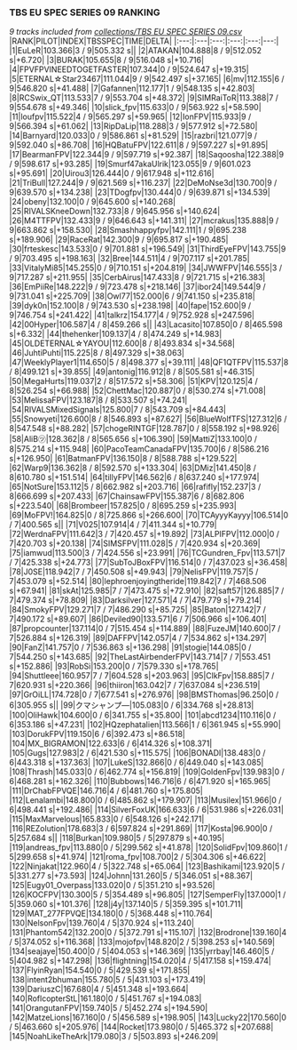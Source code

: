 ### TBS EU SPEC SERIES 09 RANKING
*9 tracks included from [collections/TBS EU SPEC SERIES 09.csv](/collections/TBS%20EU%20SPEC%20SERIES%2009.csv)*
|RANK|PILOT|INDEX|TBSSPEC|TIME|DELTA|
|:---:|:---|:---:|:---:|:---:|---:|
|1|EuLeR|103.366|3 / 9|505.332 s||
|2|ATAKAN|104.888|8 / 9|512.052 s|+6.720|
|3|BURAK|105.655|8 / 9|516.048 s|+10.716|
|4|FPVFPVINEEDTOGETFASTER|107.344|0 / 9|524.647 s|+19.315|
|5|ETERNAL☆Star23467|111.044|9 / 9|542.497 s|+37.165|
|6|mv|112.155|6 / 9|546.820 s|+41.488|
|7|Gafannen|112.177|1 / 9|548.135 s|+42.803|
|8|RCSwix_QT|113.533|7 / 9|553.704 s|+48.372|
|9|SIMRaiToR|113.388|7 / 9|554.678 s|+49.346|
|10|slick_fpv|115.633|0 / 9|563.922 s|+58.590|
|11|loufpv|115.522|4 / 9|565.297 s|+59.965|
|12|IonFPV|115.933|9 / 9|566.394 s|+61.062|
|13|RipDaLip|118.288|3 / 9|577.912 s|+72.580|
|14|Barnyard|120.033|0 / 9|586.861 s|+81.529|
|15|razbri|121.077|9 / 9|592.040 s|+86.708|
|16|HQBatuFPV|122.611|8 / 9|597.227 s|+91.895|
|17|BearmanFPV|122.344|9 / 9|597.719 s|+92.387|
|18|Saqoosha|122.388|9 / 9|598.617 s|+93.285|
|19|Smurf47akaUlrik|123.055|9 / 9|601.023 s|+95.691|
|20|Uirou3|126.444|0 / 9|617.948 s|+112.616|
|21|TriBull|127.244|9 / 9|621.569 s|+116.237|
|22|DeMoNse3d|130.700|9 / 9|639.570 s|+134.238|
|23|TDogfpv|130.444|0 / 9|639.871 s|+134.539|
|24|obeny|132.100|0 / 9|645.600 s|+140.268|
|25|RIVALSKneeDown|132.733|8 / 9|645.956 s|+140.624|
|26|M4TTFPV|132.433|9 / 9|646.643 s|+141.311|
|27|mcrakus|135.888|9 / 9|663.862 s|+158.530|
|28|Smashhappyfpv|142.111|1 / 9|695.238 s|+189.906|
|29|RaceRat|142.300|9 / 9|695.817 s|+190.485|
|30|frteskesc|143.533|0 / 9|701.881 s|+196.549|
|31|ThirdEyeFPV|143.755|9 / 9|703.495 s|+198.163|
|32|Bree|144.511|4 / 9|707.117 s|+201.785|
|33|VitalyMi85|145.255|0 / 9|710.151 s|+204.819|
|34|JWWFPV|146.555|3 / 9|717.287 s|+211.955|
|35|CerbAirus|147.433|8 / 9|721.715 s|+216.383|
|36|EmPiiRe|148.222|9 / 9|723.478 s|+218.146|
|37|ibor24|149.544|9 / 9|731.041 s|+225.709|
|38|Owl77|152.000|6 / 9|741.150 s|+235.818|
|39|dyk0n|152.100|8 / 9|743.530 s|+238.198|
|40|fape|152.600|9 / 9|746.754 s|+241.422|
|41|talkrz|154.177|4 / 9|752.928 s|+247.596|
|42|00Hyper|106.587|4 / 8|459.266 s||
|43|Lacasito|107.850|0 / 8|465.598 s|+6.332|
|44|thehenker|109.137|4 / 8|474.249 s|+14.983|
|45|OLDETERNAL☆YAYOU|112.600|8 / 8|493.834 s|+34.568|
|46|JuhtiPuhti|115.225|8 / 8|497.329 s|+38.063|
|47|WeeklyPlayer1|114.650|5 / 8|498.377 s|+39.111|
|48|QF1QTFPV|115.537|8 / 8|499.121 s|+39.855|
|49|antonig|116.912|8 / 8|505.581 s|+46.315|
|50|MegaHurts|119.037|2 / 8|517.572 s|+58.306|
|51|KPV|120.125|4 / 8|526.254 s|+66.988|
|52|ChettMac|120.887|0 / 8|530.274 s|+71.008|
|53|MelissaFPV|123.187|8 / 8|533.507 s|+74.241|
|54|RIVALSMixedSignals|125.800|7 / 8|543.709 s|+84.443|
|55|Snowyeti|126.600|8 / 8|546.893 s|+87.627|
|56|BlueWolfTFS|127.312|6 / 8|547.548 s|+88.282|
|57|chogeRINTGF|128.787|0 / 8|558.192 s|+98.926|
|58|AliB㋡|128.362|8 / 8|565.656 s|+106.390|
|59|MattiZ|133.100|0 / 8|575.214 s|+115.948|
|60|PacoTeamCanadaFPV|135.700|6 / 8|586.216 s|+126.950|
|61|BatmanFPV|136.150|8 / 8|588.788 s|+129.522|
|62|Warp9|136.362|8 / 8|592.570 s|+133.304|
|63|DMiz|141.450|8 / 8|610.780 s|+151.514|
|64|tillyFPV|146.562|6 / 8|637.240 s|+177.974|
|65|NotSure|153.112|5 / 8|662.982 s|+203.716|
|66|rafifly|152.237|3 / 8|666.699 s|+207.433|
|67|ChainsawFPV|155.387|6 / 8|682.806 s|+223.540|
|68|Brombeer|157.825|0 / 8|695.259 s|+235.993|
|69|MoFPV!|164.825|0 / 8|725.866 s|+266.600|
|70|TCAyyyKayyy|106.514|0 / 7|400.565 s||
|71|V025|107.914|4 / 7|411.344 s|+10.779|
|72|WerdnaFPV|111.642|3 / 7|420.457 s|+19.892|
|73|ALPIFPV|112.000|0 / 7|420.703 s|+20.138|
|74|SIMSFPV|111.028|5 / 7|420.934 s|+20.369|
|75|iamwud|113.500|3 / 7|424.556 s|+23.991|
|76|TCGundren_Fpv|113.571|7 / 7|425.338 s|+24.773|
|77|SubToJBoxFPV|116.514|0 / 7|437.023 s|+36.458|
|78|J0SE|118.942|7 / 7|450.508 s|+49.943|
|79|NelisFPV|119.757|5 / 7|453.079 s|+52.514|
|80|lephroenjoyingtheride|119.842|7 / 7|468.506 s|+67.941|
|81|skAt|125.985|7 / 7|473.475 s|+72.910|
|82|saft57|126.885|7 / 7|479.374 s|+78.809|
|83|Darksilver|127.571|4 / 7|479.779 s|+79.214|
|84|SmokyFPV|129.271|7 / 7|486.290 s|+85.725|
|85|Baton|127.142|7 / 7|490.172 s|+89.607|
|86|Deviled90|133.571|6 / 7|506.966 s|+106.401|
|87|propcounter|137.114|0 / 7|515.454 s|+114.889|
|88|FuzeJM|140.600|7 / 7|526.884 s|+126.319|
|89|DAFFPV|142.057|4 / 7|534.862 s|+134.297|
|90|FanZ|141.757|0 / 7|536.863 s|+136.298|
|91|stogie|144.085|0 / 7|544.250 s|+143.685|
|92|TheLastAirbenderFPV|143.714|7 / 7|553.451 s|+152.886|
|93|RobSi|153.200|0 / 7|579.330 s|+178.765|
|94|Shuttleee|160.957|7 / 7|604.528 s|+203.963|
|95|ClkFpv|158.885|7 / 7|620.931 s|+220.366|
|96|thiiron|163.042|7 / 7|637.084 s|+236.519|
|97|GrOiLL|174.728|0 / 7|677.541 s|+276.976|
|98|BMSThomas|96.250|0 / 6|305.955 s||
|99|クマシャンプ―|105.083|0 / 6|334.768 s|+28.813|
|100|OliHawk|104.600|0 / 6|341.755 s|+35.800|
|101|abcd1234|110.116|0 / 6|353.186 s|+47.231|
|102|HQzephatalien|113.566|1 / 6|361.945 s|+55.990|
|103|DorukFPV|119.150|6 / 6|392.473 s|+86.518|
|104|MX_BIGRAMON|122.633|6 / 6|414.326 s|+108.371|
|105|Gugs|127.983|2 / 6|421.530 s|+115.575|
|106|BONADI|138.483|0 / 6|443.318 s|+137.363|
|107|LukeS|132.866|0 / 6|449.040 s|+143.085|
|108|Thrash|145.033|0 / 6|462.774 s|+156.819|
|109|GoldenFpv|139.983|0 / 6|468.281 s|+162.326|
|110|Bubbows|146.716|6 / 6|471.920 s|+165.965|
|111|DrChabFPVQE|146.716|4 / 6|481.760 s|+175.805|
|112|Lenalambi|148.800|0 / 6|485.862 s|+179.907|
|113|Musilex|151.966|0 / 6|498.441 s|+192.486|
|114|SilverFoxUK|166.633|6 / 6|531.986 s|+226.031|
|115|MaxMarvelous|165.833|0 / 6|548.126 s|+242.171|
|116|REZolution|178.683|3 / 6|597.824 s|+291.869|
|117|Kosta|96.900|0 / 5|257.684 s||
|118|Burkan|109.980|5 / 5|297.879 s|+40.195|
|119|andreas_fpv|113.880|0 / 5|299.562 s|+41.878|
|120|SolidFpv|109.860|1 / 5|299.658 s|+41.974|
|121|roma_fpv|108.700|2 / 5|304.306 s|+46.622|
|122|Ninjakat|122.960|4 / 5|322.748 s|+65.064|
|123|Bashikami|123.920|5 / 5|331.277 s|+73.593|
|124|Johnn|131.260|5 / 5|346.051 s|+88.367|
|125|Eugy01_Overpass|133.020|0 / 5|351.210 s|+93.526|
|126|KOCFPV|130.300|5 / 5|354.489 s|+96.805|
|127|SemperFly|137.000|1 / 5|359.060 s|+101.376|
|128|j4y|137.140|5 / 5|359.395 s|+101.711|
|129|MAT_277FPVQE|134.180|0 / 5|368.448 s|+110.764|
|130|NelsonFpv|139.760|4 / 5|370.924 s|+113.240|
|131|Phantom542|132.200|0 / 5|372.791 s|+115.107|
|132|Brodrone|139.160|4 / 5|374.052 s|+116.368|
|133|mojofpv|148.820|2 / 5|398.253 s|+140.569|
|134|seajaye|150.400|0 / 5|404.053 s|+146.369|
|135|yrrbay|146.460|5 / 5|404.982 s|+147.298|
|136|flightning|154.020|4 / 5|417.158 s|+159.474|
|137|FlyinRyan|154.540|0 / 5|429.539 s|+171.855|
|138|intent2bhuman|155.780|5 / 5|431.103 s|+173.419|
|139|DariuszC|167.680|4 / 5|451.348 s|+193.664|
|140|RoflcopterStL|161.180|0 / 5|451.767 s|+194.083|
|141|OrangutanFPV|159.740|5 / 5|452.274 s|+194.590|
|142|MatzeLions|167.160|0 / 5|456.589 s|+198.905|
|143|Lucky22|170.560|0 / 5|463.660 s|+205.976|
|144|Rocket|173.980|0 / 5|465.372 s|+207.688|
|145|NoahLikeTheArk|179.080|3 / 5|503.893 s|+246.209|
